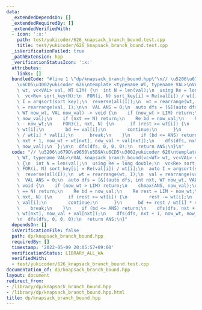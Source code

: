 ```yaml
---
data:
  _extendedDependsOn: []
  _extendedRequiredBy: []
  _extendedVerifiedWith:
  - icon: ':x:'
    path: test/yukicoder/626_knapsack_branch_bound.test.cpp
    title: test/yukicoder/626_knapsack_branch_bound.test.cpp
  _isVerificationFailed: true
  _pathExtension: hpp
  _verificationStatusIcon: ':x:'
  attributes:
    links: []
  bundledCode: "#line 1 \"dp/knapsack_branch_bound.hpp\"\n// \u5206\u679D\u9650\u5B9A\
    \u6CD5\u3002yukicoder 626\ntemplate <typename WT, typename VAL>\nVAL knapsack_branch_bound(vc<WT>\
    \ wt, vc<VAL> val, WT LIM) {\n  int N = len(val);\n  using Re = long double;\n\
    \  vc<Re> sort_key(N);\n  FOR(i, N) sort_key[i] = Re(val[i]) / wt[i];\n  auto\
    \ I = argsort(sort_key);\n  reverse(all(I));\n  wt = rearrange(wt, I);\n  val\
    \ = rearrange(val, I);\n\n  VAL ANS = 0;\n  auto dfs = [&](auto dfs, int nxt,\
    \ WT now_wt, VAL now_val) -> void {\n    if (now_wt > LIM) return;\n    chmax(ANS,\
    \ now_val);\n    if (nxt == N) return;\n    Re bd = now_val;\n    Re rest = LIM\
    \ - now_wt;\n    FOR3(i, nxt, N) {\n      if (rest >= wt[i]) {\n        rest -=\
    \ wt[i];\n        bd += val[i];\n        continue;\n      }\n      bd += rest\
    \ / wt[i] * val[i];\n      break;\n    }\n    if (bd <= ANS) return;\n    dfs(dfs,\
    \ nxt + 1, now_wt + wt[nxt], now_val + val[nxt]);\n    dfs(dfs, nxt + 1, now_wt,\
    \ now_val);\n  };\n\n  dfs(dfs, 0, 0, 0);\n  return ANS;\n}\n"
  code: "// \u5206\u679D\u9650\u5B9A\u6CD5\u3002yukicoder 626\ntemplate <typename\
    \ WT, typename VAL>\nVAL knapsack_branch_bound(vc<WT> wt, vc<VAL> val, WT LIM)\
    \ {\n  int N = len(val);\n  using Re = long double;\n  vc<Re> sort_key(N);\n \
    \ FOR(i, N) sort_key[i] = Re(val[i]) / wt[i];\n  auto I = argsort(sort_key);\n\
    \  reverse(all(I));\n  wt = rearrange(wt, I);\n  val = rearrange(val, I);\n\n\
    \  VAL ANS = 0;\n  auto dfs = [&](auto dfs, int nxt, WT now_wt, VAL now_val) ->\
    \ void {\n    if (now_wt > LIM) return;\n    chmax(ANS, now_val);\n    if (nxt\
    \ == N) return;\n    Re bd = now_val;\n    Re rest = LIM - now_wt;\n    FOR3(i,\
    \ nxt, N) {\n      if (rest >= wt[i]) {\n        rest -= wt[i];\n        bd +=\
    \ val[i];\n        continue;\n      }\n      bd += rest / wt[i] * val[i];\n  \
    \    break;\n    }\n    if (bd <= ANS) return;\n    dfs(dfs, nxt + 1, now_wt +\
    \ wt[nxt], now_val + val[nxt]);\n    dfs(dfs, nxt + 1, now_wt, now_val);\n  };\n\
    \n  dfs(dfs, 0, 0, 0);\n  return ANS;\n}"
  dependsOn: []
  isVerificationFile: false
  path: dp/knapsack_branch_bound.hpp
  requiredBy: []
  timestamp: '2022-05-09 20:05:57+09:00'
  verificationStatus: LIBRARY_ALL_WA
  verifiedWith:
  - test/yukicoder/626_knapsack_branch_bound.test.cpp
documentation_of: dp/knapsack_branch_bound.hpp
layout: document
redirect_from:
- /library/dp/knapsack_branch_bound.hpp
- /library/dp/knapsack_branch_bound.hpp.html
title: dp/knapsack_branch_bound.hpp
---
```

